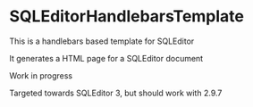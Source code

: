 # SQLEditorHandlebarsTemplate


This is a handlebars based template for SQLEditor

It generates a HTML page for a SQLEditor document



Work in progress


Targeted towards SQLEditor 3, but should work with 2.9.7